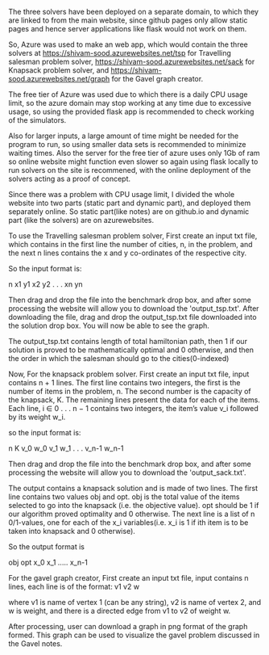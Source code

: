The three solvers have been deployed on a separate domain, to which they are linked to from the main website, since github pages only allow static pages and hence server applications like flask would not work on them.

So, Azure was used to make an web app, which would contain the three solvers at https://shivam-sood.azurewebsites.net/tsp for Travelling salesman problem solver, 
https://shivam-sood.azurewebsites.net/sack for Knapsack problem solver, and https://shivam-sood.azurewebsites.net/graph for the Gavel graph creator.

The free tier of Azure was used due to which there is a daily CPU usage limit, so the azure domain may stop working at any time due to excessive usage, so using the provided flask app is recommended to check working of the simulators.

Also for larger inputs, a large amount of time might be needed for the program to run, so using smaller data sets is recommended to minimize waiting times. Also the server for the free tier of azure uses only 1Gb of ram so online website might function even slower so again using flask locally to run solvers on the site is recommened, with the online deployment of the solvers acting as a proof of concept. 

Since there was a problem with CPU usage limit, I divided the whole website into two parts (static part and dynamic part), and deployed them separately online. So static part(like notes) are on github.io and dynamic part (like the solvers) are on azurewebsites.

To use the Travelling salesman problem solver, First create an input txt file, which contains in the first line the number of cities, n,  in the problem, and the next n lines contains the x and y co-ordinates of the respective city.

So the input format is:

n
x1 y1
x2 y2
.
.
.
xn yn

Then drag and drop the file into the benchmark drop box, and after some processing the website will allow you to download the 'output_tsp.txt'. After downloading the file, drag and drop the output_tsp.txt file downloaded into the solution drop box. You will now be able to see the graph.

The output_tsp.txt contains length of total hamiltonian path, then 1 if our solution is proved to be mathematically optimal and 0 otherwise, and then the order in which the salesman should go to the cities(0-indexed)


Now, For the knapsack problem solver. First create an input txt file, input contains n + 1 lines. The first line contains two integers, the first is the number
of items in the problem, n. The second number is the capacity of the knapsack, K. The remaining
lines present the data for each of the items. Each line, i ∈ 0 . . . n − 1 contains two integers, the
item’s value v_i followed by its weight w_i.

so the input format is: 

n K
v_0 w_0
v_1 w_1
.
.
.
v_n-1 w_n-1

Then drag and drop the file into the benchmark drop box, and after some processing the website will allow you to download the 'output_sack.txt'.

The output contains a knapsack solution and is made of two lines. The first line contains two values
obj and opt. obj is the total value of the items selected to go into the knapsack (i.e. the objective
value). opt should be 1 if our algorithm proved optimality and 0 otherwise. The next line is a list
of n 0/1-values, one for each of the x_i variables(i.e. x_i is 1 if ith item is to be taken into knapsack and 0 otherwise).

So the output format is

obj opt
x_0 x_1 ..... x_n-1


For the gavel graph creator, 
First create an input txt file, input contains n lines, each line is of the format:
v1 v2 w

where v1 is name of vertex 1 (can be any string), v2 is name of vertex 2, and w is weight, and there is a directed edge from v1 to v2 of weight w.

After processing, user can download a graph in png format of the graph formed. This graph can be used to visualize the gavel problem discussed in the Gavel notes.